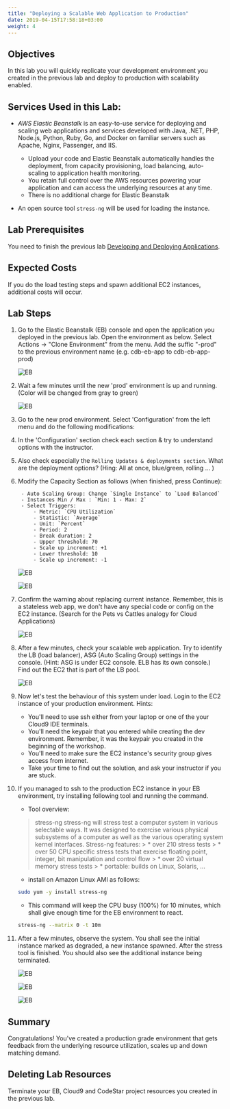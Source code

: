 ```yaml
---
title: "Deploying a Scalable Web Application to Production"
date: 2019-04-15T17:58:18+03:00
weight: 4
---
```



## Objectives

In this lab you will quickly replicate your development environment you created in the previous lab and deploy to production with scalability enabled. 


## Services Used in this Lab:

- *AWS Elastic Beanstalk* is an easy-to-use service for deploying and scaling web applications and services developed with Java, .NET, PHP, Node.js, Python, Ruby, Go, and Docker on familiar servers such as Apache, Nginx, Passenger, and IIS.
   - Upload your code and Elastic Beanstalk automatically handles the deployment, from capacity provisioning, load balancing, auto-scaling to application health monitoring. 
   - You retain full control over the AWS resources powering your application and can access the underlying resources at any time.
   - There is no additional charge for Elastic Beanstalk 

- An open source tool `stress-ng` will be used for loading the instance. 

## Lab Prerequisites

You need to finish the previous lab [Developing and Deploying Applications](/overview/ci-cd-eb/).

## Expected Costs

If you do the load testing steps and spawn additional EC2 instances, additional costs will occur.


## Lab Steps

 
1. Go to the Elastic Beanstalk (EB) console and open the application you deployed in the previous lab. Open the environment as below. Select Actions -> "Clone Environment" from the menu. Add the suffic "-prod" to the previous environment name (e.g. cdb-eb-app to cdb-eb-app-prod)

    ![EB](/images/labwa/eb2prod0.png) 

1. Wait a few minutes until the new 'prod' environment is up and running. (Color will be changed from gray to green)

    ![EB](/images/labwa/eb2prod1.png) 

1. Go to the new prod environment. Select 'Configuration' from the left menu and do the following modifications:
1. In the 'Configuration' section check each section & try to understand options with the instructor.
1. Also check especially the `Rolling Updates & deployments section`. What are the deployment options? (Hing: All at once, blue/green, rolling ... )
1. Modify the Capacity Section as follows (when finished, press Continue):

        - Auto Scaling Group: Change `Single Instance` to `Load Balanced`
        - Instances Min / Max : `Min: 1 - Max: 2`
        - Select Triggers: 
            - Metric: `CPU Utilization`
            - Statistic: `Average`
            - Unit: `Percent`
            - Period: 2
            - Break duration: 2 
            - Upper threshold: 70
            - Scale up increment: +1
            - Lower threshold: 10
            - Scale up increment: -1

    ![EB](/images/labwa/eb2prod21.png) 

    ![EB](/images/labwa/eb2prod22.png) 

1. Confirm the warning about replacing current instance. Remember, this is a stateless web app, we don't have any special code or config on the EC2 instance. (Search for the Pets vs Cattles analogy for Cloud Applications)

    ![EB](/images/labwa/eb2prod3.png) 

1. After a few minutes, check your scalable web application. Try to identify the LB (load balancer), ASG (Auto Scaling Group) settings in the console. (Hint: ASG is under EC2 console. ELB has its own console.) Find out the EC2 that is part of the LB pool. 

    ![EB](/images/labwa/eb2prod4.png) 

1. Now let's test the behaviour of this system under load. Login to the EC2 instance of your production environment. Hints:
    - You'll need to use ssh either from your laptop or one of the your Cloud9 IDE terminals.
    - You'll need the keypair that you entered while creating the dev environment. Remember, it was the keypair you created in the beginning of the workshop.
    - You'll need to make sure the EC2 instance's security group gives access from internet.
    - Take your time to find out the solution, and ask your instructor if you are stuck.

1. If you managed to ssh to the production EC2 instance in your EB environment, try installing following tool and running the command.

    - Tool overview: 
    > stress-ng
    > stress-ng will stress test a computer system in various selectable ways. It
    > was designed to exercise various physical subsystems of a computer as well as
    > the various operating system kernel interfaces. Stress-ng features:
        > * over 210 stress tests
        > * over 50 CPU specific stress tests that exercise floating point, integer, bit manipulation and control flow
        > * over 20 virtual memory stress tests
        >  * portable: builds on Linux, Solaris, ...

    - install on Amazon Linux AMI as follows: 

    ```sh
    sudo yum -y install stress-ng
    ```

    - This command will keep the CPU busy (100%) for 10 minutes, which shall give enough time for the EB environment to react. 

    ```sh
    stress-ng --matrix 0 -t 10m
    ```
1. After a few minutes, observe the system. You shall see the initial instance marked as degraded, a new instance spawned. After the stress tool is finished. You should also see the additional instance being terminated. 

    ![EB](/images/labwa/eb2prod5.png) 

    ![EB](/images/labwa/eb2prod6.png) 

    ![EB](/images/labwa/eb2prod7.png) 


## Summary

Congratulations! You've created a production grade environment that gets feedback from the underlying resource utilization, scales up and down matching demand.


## Deleting Lab Resources

Terminate your EB, Cloud9 and CodeStar project resources you created in the previous lab.



